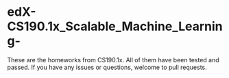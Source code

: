 # edX-CS190.1x_Scalable_Machine_Learning-
These are the homeworks from CS190.1x.
All of them have been tested and passed. 
If you have any issues or questions, welcome to pull requests.
